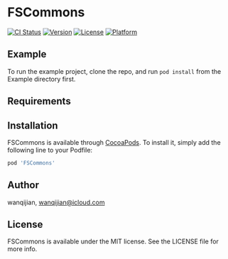 # FSCommons

[![CI Status](https://img.shields.io/travis/wanqijian/FSCommons.svg?style=flat)](https://travis-ci.org/wanqijian/FSCommons)
[![Version](https://img.shields.io/cocoapods/v/FSCommons.svg?style=flat)](https://cocoapods.org/pods/FSCommons)
[![License](https://img.shields.io/cocoapods/l/FSCommons.svg?style=flat)](https://cocoapods.org/pods/FSCommons)
[![Platform](https://img.shields.io/cocoapods/p/FSCommons.svg?style=flat)](https://cocoapods.org/pods/FSCommons)

## Example

To run the example project, clone the repo, and run `pod install` from the Example directory first.

## Requirements

## Installation

FSCommons is available through [CocoaPods](https://cocoapods.org). To install
it, simply add the following line to your Podfile:

```ruby
pod 'FSCommons'
```

## Author

wanqijian, wanqijian@icloud.com

## License

FSCommons is available under the MIT license. See the LICENSE file for more info.
